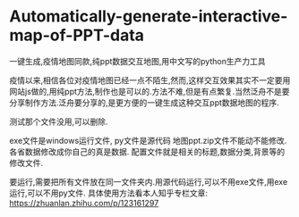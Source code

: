 # Automatically-generate-interactive-map-of-PPT-data
一键生成,疫情地图同款,纯ppt数据交互地图,用中文写的python生产力工具

疫情以来,相信各位对疫情地图已经一点不陌生,然而,这样交互效果其实不一定要用网站js做的,用纯ppt方法,制作也是可以的.方法不难,但是有点繁复.当然泛舟不是要分享制作方法.泛舟要分享的,是更方便的一键生成这种交互ppt数据地图的程序.

测试那个文件没用,可以删除.

exe文件是windows运行文件,
py文件是源代码
地图ppt.zip文件不能动不能修改.
各省数据修改成你自己的真是数据.
配置文件就是相关的标题,数据分类,背景等的修改文件.

要运行,需要把所有文件放在同一文件夹内.用源代码运行,可以不用exe文件,用exe运行,可以不用py文件.
具体使用方法看本人知乎专栏文章:
https://zhuanlan.zhihu.com/p/123161297

